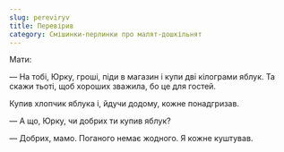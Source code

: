 ```yaml
---
slug: pereviryv
title: Перевірив
category: Смішинки-перлинки про малят-дошкільнят
---
```

Мати:

— На тобі, Юрку, гроші, піди в магазин і купи дві кілограми яблук. Та скажи тьоті, щоб хороших зважила, бо це для гостей.

Купив хлопчик яблука і, йдучи додому, кожне понадгризав.

— А що, Юрку, чи добрих ти купив яблук?

— Добрих, мамо. Поганого немає жодного. Я кожне куштував.
